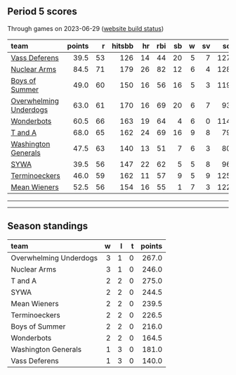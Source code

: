 

## Period 5 scores

Through games on 2023-06-29 ([website build status](https://github.com/brian-bot/pl-site/actions))


|team                   | points|  r| hitsbb| hr| rbi| sb|  w| sv|  so|   era|  whip|
|:----------------------|------:|--:|------:|--:|---:|--:|--:|--:|---:|-----:|-----:|
|[Vass Deferens](./vassdeferens)|   39.5| 53|    126| 14|  44| 20|  5|  7| 127| 3.868| 1.193|
|[Nuclear Arms](./nucleararms)|   84.5| 71|    179| 26|  82| 12|  6|  4| 128| 3.247| 1.062|
|[Boys of Summer](./boysofsummer)|   49.0| 60|    150| 16|  56| 16|  5|  3| 119| 3.386| 1.129|
|[Overwhelming Underdogs](./overwhelmingunderdogs)|   63.0| 61|    170| 16|  69| 20|  6|  7|  93| 3.495| 1.175|
|[Wonderbots](./wonderbots)|   60.5| 66|    163| 19|  64|  4|  6|  0| 114| 3.167| 1.093|
|[T and A](./tanda)     |   68.0| 65|    162| 24|  69| 16|  9|  8|  79| 3.577| 1.155|
|[Washington Generals](./washingtongenerals)|   47.5| 63|    140| 13|  51|  7|  6|  3|  80| 2.085| 1.073|
|[SYWA](./sywa)         |   39.5| 56|    147| 22|  62|  5|  5|  8|  96| 5.000| 1.293|
|[Terminoeckers](./terminoeckers)|   46.0| 59|    162| 11|  57|  9|  5|  9| 125| 4.259| 1.217|
|[Mean Wieners](./meanwieners)|   52.5| 56|    154| 16|  55|  1|  7|  3| 122| 2.735| 1.078|

* * *
* * *

## Season standings


|team                   |  w|  l|  t| points|
|:----------------------|--:|--:|--:|------:|
|Overwhelming Underdogs |  3|  1|  0|  267.0|
|Nuclear Arms           |  3|  1|  0|  246.0|
|T and A                |  2|  2|  0|  275.0|
|SYWA                   |  2|  2|  0|  244.5|
|Mean Wieners           |  2|  2|  0|  239.5|
|Terminoeckers          |  2|  2|  0|  226.5|
|Boys of Summer         |  2|  2|  0|  216.0|
|Wonderbots             |  2|  2|  0|  164.5|
|Washington Generals    |  1|  3|  0|  181.0|
|Vass Deferens          |  1|  3|  0|  140.0|


